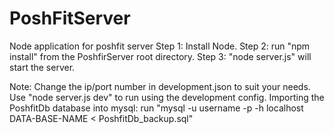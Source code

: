 # PoshFitServer
Node application for poshfit server
Step 1: Install Node.
Step 2: run "npm install" from the PoshfirServer root  directory.
Step 3: "node server.js" will start the server.

Note:
Change the ip/port number in development.json to suit your needs. Use "node server.js dev" to run using the development config.
Importing the PoshfitDb database into mysql:
run "mysql -u username -p -h localhost DATA-BASE-NAME < PoshfitDb_backup.sql"

